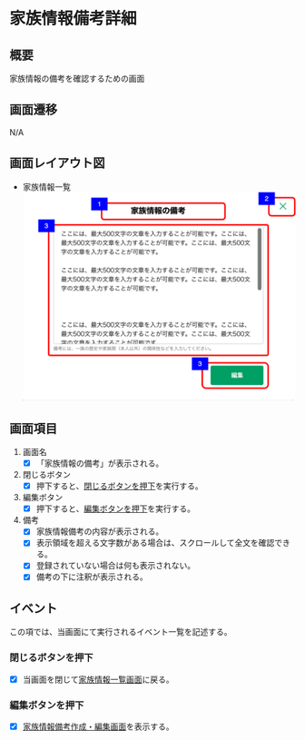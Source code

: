 # 家族情報備考詳細

## 概要

家族情報の備考を確認するための画面

## 画面遷移

N/A

## 画面レイアウト図

- 家族情報一覧  
![家族情報備考](images/家族情報備考.drawio.png)

## 画面項目

1. 画面名
    - [x] 「家族情報の備考」が表示される。
2. 閉じるボタン
    - [x] 押下すると、[閉じるボタンを押下](#閉じるボタンを押下)を実行する。
3. 編集ボタン
    - [x] 押下すると、[編集ボタンを押下](#編集ボタンを押下)を実行する。
4. 備考
    - [x] 家族情報備考の内容が表示される。
    - [x] 表示領域を超える文字数がある場合は、スクロールして全文を確認できる。
    - [x] 登録されていない場合は何も表示されない。
    - [x] 備考の下に注釈が表示される。

## イベント

この項では、当画面にて実行されるイベント一覧を記述する。

### 閉じるボタンを押下

- [x] 当画面を閉じて[家族情報一覧画面](家族情報一覧.md)に戻る。

### 編集ボタンを押下

- [x] [家族情報備考作成・編集画面](家族情報備考作成・編集.md)を表示する。
